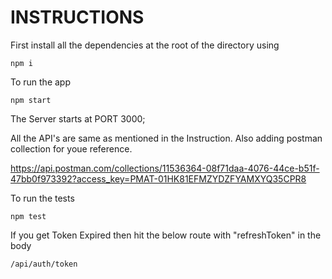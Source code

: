 # INSTRUCTIONS

First install all the dependencies at the root of the directory using 
```
npm i
```

To run the app 

```
npm start
```

The Server starts at PORT 3000;

All the API's are same as mentioned in the Instruction. Also adding postman collection for youe reference.

https://api.postman.com/collections/11536364-08f71daa-4076-44ce-b51f-47bb0f973392?access_key=PMAT-01HK81EFMZYDZFYAMXYQ35CPR8

To run the tests

```
npm test
```


If you get Token Expired then hit the below route with "refreshToken" in the body

```
/api/auth/token
```